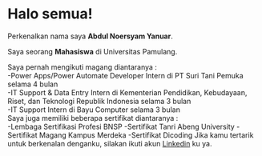 # Halo semua! 

Perkenalkan nama saya **Abdul Noersyam Yanuar**.<br>

Saya seorang **Mahasiswa** di Universitas Pamulang.<br>

Saya pernah mengikuti magang diantaranya :<br>
-Power Apps/Power Automate Developer Intern di PT Suri Tani Pemuka selama 4 bulan<br>
-IT Support & Data Entry Intern di Kementerian Pendidikan, Kebudayaan, Riset, dan Teknologi Republik Indonesia selama 3 bulan<br>
-IT Support Intern di Bayu Computer selama 3 bulan<br>
Saya juga memiliki beberapa sertifikat diantaranya :<br>
-Lembaga Sertifikasi Profesi BNSP
-Sertifikat Tanri Abeng University
-Sertifikat Magang Kampus Merdeka
-Sertifikat Dicoding
Jika kamu tertarik untuk berkenalan denganku, silakan ikuti akun [Linkedin](https://www.linkedin.com/in/abdul-noersyam-10b30a174/) ku ya.

